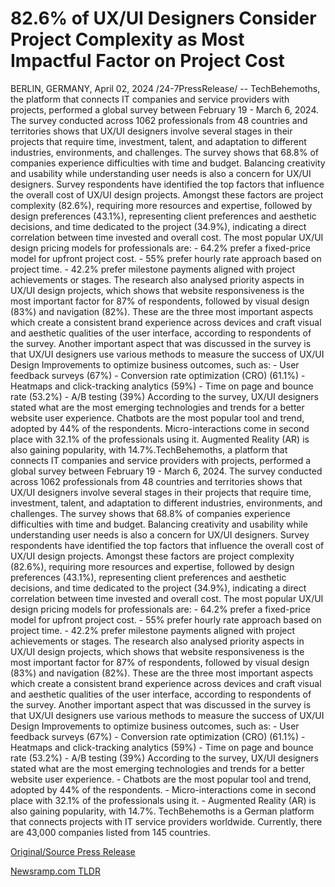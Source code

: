 # 82.6% of UX/UI Designers Consider Project Complexity as Most Impactful Factor on Project Cost

BERLIN, GERMANY, April 02, 2024 /24-7PressRelease/ -- TechBehemoths, the platform that connects IT companies and service providers with projects, performed a global survey between February 19 - March 6, 2024.  The survey conducted across 1062 professionals from 48 countries and territories shows that UX/UI designers involve several stages in their projects that require time, investment, talent, and adaptation to different industries, environments, and challenges.  The survey shows that 68.8% of companies experience difficulties with time and budget. Balancing creativity and usability while understanding user needs is also a concern for UX/UI designers.  Survey respondents have identified the top factors that influence the overall cost of UX/UI design projects. Amongst these factors are project complexity (82.6%), requiring more resources and expertise, followed by design preferences (43.1%), representing client preferences and aesthetic decisions, and time dedicated to the project (34.9%), indicating a direct correlation between time invested and overall cost.  The most popular UX/UI design pricing models for professionals are:  - 64.2% prefer a fixed-price model for upfront project cost. - 55% prefer hourly rate approach based on project time. - 42.2% prefer milestone payments aligned with project achievements or stages.  The research also analysed priority aspects in UX/UI design projects, which shows that website responsiveness is the most important factor for 87% of respondents, followed by visual design (83%) and navigation (82%). These are the three most important aspects which create a consistent brand experience across devices and craft visual and aesthetic qualities of the user interface, according to respondents of the survey.   Another important aspect that was discussed in the survey is that UX/UI designers use various methods to measure the success of UX/UI Design Improvements to optimize business outcomes, such as:  - User feedback surveys (67%) - Conversion rate optimization (CRO) (61.1%)  - Heatmaps and click-tracking analytics (59%) - Time on page and bounce rate (53.2%)  - A/B testing (39%)  According to the survey, UX/UI designers stated what are the most emerging technologies and trends for a better website user experience.  Chatbots are the most popular tool and trend, adopted by 44% of the respondents. Micro-interactions come in second place with 32.1% of the professionals using it. Augmented Reality (AR) is also gaining popularity, with 14.7%.TechBehemoths, a platform that connects IT companies and service providers with projects, performed a global survey between February 19 - March 6, 2024.  The survey conducted across 1062 professionals from 48 countries and territories shows that UX/UI designers involve several stages in their projects that require time, investment, talent, and adaptation to different industries, environments, and challenges.  The survey shows that 68.8% of companies experience difficulties with time and budget. Balancing creativity and usability while understanding user needs is also a concern for UX/UI designers.  Survey respondents have identified the top factors that influence the overall cost of UX/UI design projects. Amongst these factors are project complexity (82.6%), requiring more resources and expertise, followed by design preferences (43.1%), representing client preferences and aesthetic decisions, and time dedicated to the project (34.9%), indicating a direct correlation between time invested and overall cost.  The most popular UX/UI design pricing models for professionals are:  - 64.2% prefer a fixed-price model for upfront project cost. - 55% prefer hourly rate approach based on project time. - 42.2% prefer milestone payments aligned with project achievements or stages.  The research also analysed priority aspects in UX/UI design projects, which shows that website responsiveness is the most important factor for 87% of respondents, followed by visual design (83%) and navigation (82%). These are the three most important aspects which create a consistent brand experience across devices and craft visual and aesthetic qualities of the user interface, according to respondents of the survey.   Another important aspect that was discussed in the survey is that UX/UI designers use various methods to measure the success of UX/UI Design Improvements to optimize business outcomes, such as:  - User feedback surveys (67%) - Conversion rate optimization (CRO) (61.1%)  - Heatmaps and click-tracking analytics (59%) - Time on page and bounce rate (53.2%)  - A/B testing (39%)  According to the survey, UX/UI designers stated what are the most emerging technologies and trends for a better website user experience.  - Chatbots are the most popular tool and trend, adopted by 44% of the respondents. - Micro-interactions come in second place with 32.1% of the professionals using it. - Augmented Reality (AR) is also gaining popularity, with 14.7%.  TechBehemoths is a German platform that connects projects with IT service providers worldwide. Currently, there are 43,000 companies listed from 145 countries. 

[Original/Source Press Release](https://www.24-7pressrelease.com/press-release/509713/826-of-uxui-designers-consider-project-complexity-as-most-impactful-factor-on-project-cost) 

[Newsramp.com TLDR](https://newsramp.com/None) 